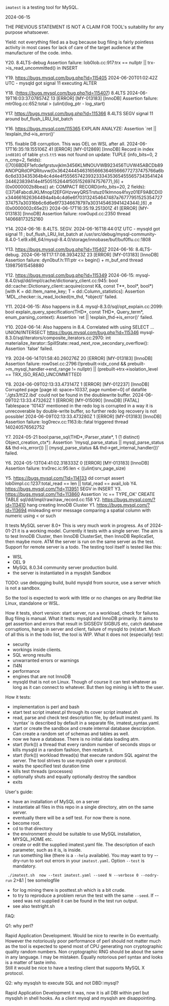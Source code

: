 
`imatest` is a testing tool for MySQL.

2024-06-15

THE PREVIOUS STATEMENT IS NOT A CLAIM FOR TOOL's  suitability for any purpose whatsoever.

Yield: not everything filed as a bug because bug filing is fairly pointless activity in most cases for lack of care of the target audience at the manufacturer of the code. imho.

Y20. 8.4LTS-debug Assertion failure: lob0lob.cc:917:trx == nullptr || trx->is_read_uncommitted() in INSERT

Y19. https://bugs.mysql.com/bug.php?id=115405 2024-06-20T01:02:42Z UTC - mysqld got signal 11 executing ALTER

Y18. (https://bugs.mysql.com/bug.php?id=115407) 8.4LTS 2024-06-19T16:03:37.078574Z 13 [ERROR] [MY-013183] [InnoDB] Assertion failure: mtr0log.cc:652:total > (ulint)(log_ptr - log_start) 

Y17. https://bugs.mysql.com/bug.php?id=115366 8.4LTS SEGV signal 11 around buf_flush_LRU_list_batch

Y16. https://bugs.mysql.com/115365 EXPLAIN ANALYZE: Assertion `ret || !explain_thd->is_error()'

Y15. fixable DB corruption. This was OEL on WSL after all.
2024-06-17T16:35:19.155106Z 41 [ERROR] [MY-012869] [InnoDB] Record in index `ind8101` of table `gts5`.`tt5` was not found on update: TUPLE (info_bits=0, 2 n_cmp=2, fields): {[70]6BDEF1efcdefgrstuvjklm3456KLMNOUVWB923456TUVW45ABCDb89ANOPQRdOPQRituvw(0x3642444546316566636465666772737475766a6b6c6d333435364b4c4d4e4f5556574239323334353654555657343541424344623839414e4f505152644f5051526974757677),[6]   +  (0x0000002b8bea)} at: COMPACT RECORD(info_bits=20, 2 fields): {[37]4FabcdIJKLMnop12EFGHzvwyQRSTrstuz01klmnos4fxyz01EF9ABCD(0x344661626364494a4b4c4d6e6f703132454647487a76777951525354727374757a30316b6c6d6e6f73346678797a303145463941424344),[6]   ,e (0x0000002c65e2)}
2024-06-17T16:35:19.251301Z 41 [ERROR] [MY-013183] [InnoDB] Assertion failure: row0upd.cc:2350 thread 140668173252160

Y14. 2024-06-16: 8.4LTS. SEGV. 2024-06-16T18:44:01Z UTC - mysqld got signal 11 ; buf_flush_LRU_list_batch at /usr/src/debug/mysql-community-8.4.0-1.el9.x86_64/mysql-8.4.0/storage/innobase/buf/buf0flu.cc:1808

Y13. https://bugs.mysql.com/bug.php?id=115407 2024-06-16: 8.4LTS-debug. 2024-06-16T17:17:08.393423Z 23 [ERROR] [MY-013183] [InnoDB] Assertion failure: dyn0buf.h:111:ptr <= begin() + m_buf_end thread 139875615458880

Y12. https://bugs.mysql.com/bug.php?id=115349 2024-06-15: mysql-8.4.0/sql/dd/impl/cache/dictionary_client.cc:945: bool dd::cache::Dictionary_client::acquire(const K&, const T**, bool*, bool*) [with K = dd::Item_name_key; T = dd::Column_statistics]: Assertion `MDL_checker::is_read_locked(m_thd, *object)' failed.

Y11. 2024-06-15: Also happens in 8.4. mysql-8.3.0/sql/opt_explain.cc:2099: bool explain_query_specification(THD*, const THD*, Query_term*, enum_parsing_context): Assertion `ret || !explain_thd->is_error()' failed.

Y10. 2024-06-14: Also happens in 8.4. Correlated with using SELECT ... UNION/INTERSECT
https://bugs.mysql.com/bug.php?id=115346 mysql-8.3.0/sql/iterators/composite_iterators.cc:2970: int materialize_iterator::SpillState::read_next_row_secondary_overflow(): Assertion `false' failed.

Y9. 2024-06-14T01:58:40.260276Z 20 [ERROR] [MY-013183] [InnoDB] Assertion failure: row0sel.cc:2796:(!prebuilt->idx_cond && prebuilt->m_mysql_handler->end_range != nullptr) || (prebuilt->trx->isolation_level == TRX_ISO_READ_UNCOMMITTED) 

Y8. 2024-06-09T02:13:33.473147Z 1 [ERROR] [MY-012237] [InnoDB] Corrupted page [page id: space=10337, page number=0] of datafile './gts3/tt22.ibd' could not be found in the doublewrite buffer. 2024-06-09T02:13:33.473262Z 1 [ERROR] [MY-015090] [InnoDB] [FATAL] Tablespace '10143' mentioned in the redo log is corrupted in a way it is unrecoverable by double-write buffer, so further redo log recovery is not possible! 2024-06-09T02:13:33.473280Z 1 [ERROR] [MY-013183] [InnoDB] Assertion failure: log0recv.cc:1163:ib::fatal triggered thread 140240576562752

Y7. 2024-05-21 bool:parse_sql(THD*,:Parser_state*, 1 (1 distinct) Object_creation_ctx*): Assertion `!mysql_parse_status || mysql_parse_status && thd->is_error()) || (mysql_parse_status && thd->get_internal_handler())' failed.

Y6. 2024-05-13T04:41:02.318333Z 0 [ERROR] [MY-013183] [InnoDB] Assertion failure: trx0rec.ic:95:len < ((ulint)srv_page_size)

Y5. https://bugs.mysql.com/?id=114133 dd corrupt assert lob0impl.cc:1237:total_read == len || total_read == avail_lob
Y4. https://bugs.mysql.com/?id=113951 SEGV in INSERT
Y3. https://bugs.mysql.com/?id=113860 Assertion `rc == TYPE_OK' CREATE TABLE sql/dd/impl/raw/raw_record.cc:158
Y2. https://bugs.mysql.com/?id=113410 hang creating InnoDB Cluster
Y1. https://bugs.mysql.com/?id=113694  misleading error message comparing a spatial column with numeric using < or such

It tests MySQL server 8.0+
This is very much work in progress.
As of 2024-01-21 it is a working model.
Currently it tests with a single server.
The aim is to test InnoDB Cluster, then InnoDB ClusterSet, then InnoDB ReplicaSet, then maybe more.
ATM the server is run on the same server as the test. Support for remote server is a todo.
The testing tool itself is tested like this:
* WSL
* OEL 9
* MySQL 8.0.34 community server production build.
* the server is instantiated in a mysqlsh Sandbox

TODO: use debugging build, build mysqld from source, use a server which is not a sandbox.

So the tool is expected to work with little or no changes on any RedHat like Linux, standalone or WSL.

How it tests, short version: start server, run a workload, check for failures. Bug filing is manual.
What it tests: mysqld and InnoDB primarily. It aims to get assertion and errors that result in SIGSEGV SIGBUS etc,
catch database corruptions, hangs in server and client, failure of mysqld to (re)start.
Much of all this is in the todo list, the tool is WIP.
What it does not (especially) test:
* security
* workings inside clients.
* SQL wrong results
* unwarranted errors or warnings
* I14N
* performance
* engines that are not InnoDB
* mysqld that is not on Linux. Though of course it can test whatever as long as it can connect to whatever. But then log mining is left to the user.

How it tests:

* implementation is perl and bash
* start test script imatest.pl through its cover script imatest.sh
* read, parse and check test description file, by default imatest.yaml. Its 'syntax' is described by default in a separate file, imatest_syntax.yaml.
* start or create the sandbox and create internal database description. Can create a random set of schemas and tables as well.
* now we have a database. There is no initial data loading atm.
* start (fork()) a thread that every random number of seconds stops or kills mysqld in a random fashion, then restarts it.
* start (fork()) workload thread(s) that execute random SQL against the server. The tool strives to use mysqlsh over x protocol.
* waits the specified test duration time
* kills test threads (processes)
* optionally shuts and equally optionally destroy the sandbox
* exits

User's guide:
* have an installation of MySQL on a server
* instantiate all files in this repo in a single directory, atm on the same server.
* eventually there will be a self test. For now there is none.
* become root.
* cd to that directory
* the environment should be suitable to use MySQL installation, MYSQL_HOME etc.
* create or edit the supplied imatest.yaml file. The description of each parameter, such as it is, is inside.
* run something like (there is a `--help` available). You may want to try --dry-run to sort out errors in your `imatest.yaml`.
   Option `--test` is mandatory.

` ./imatest.sh  now --test imatest.yaml --seed N --verbose 0 --nodry-run` 2>&1 | tee somelogfile

* for log mining there is posttest.sh which is a bit crude. 
* to try to reproduce a problem rerun the test with the same `--seed`. If --seed was not supplied it can be found in the test run output.
* see also testright.sh

FAQ:

Q1: why perl?

Rapid Application Development. Would be nice to rewrite in Go eventually.
However the notoriously poor performance of perl should not matter much as the tool is expected to spend most of CPU
generating non cryptographic quality random numbers. Non cryptographic RNG should be about the same in any language.
I may be mistaken.
Equally notorious perl syntax and looks is a matter of taste imho.  
Still it would be nice to have a testing client that supports MySQL X protocol.

Q2: why mysqlsh to execute SQL and not DBD::mysql?

Rapid Application Development it was, now it is all DBI within perl but mysqlsh in shell hooks. As a client mysql and mysqlsh are disappointing. 
